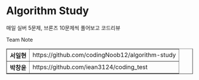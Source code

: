 # Algorithm Study
<p>매일 실버 5문제, 브론즈 10문제씩 풀어보고 코드리뷰</p>
<p>Team Note</p>
<table border=1>
  <tr>
    <th>서일현</th>
    <td>https://github.com/codingNoob12/algorithm-study</td>
  </tr>
  <tr>
    <th>박창윤</th>
    <td>https://github.com/iean3124/coding_test</td>
  </tr>
</table>
